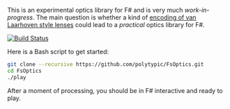 This is an experimental optics library for F# and is very much
*work-in-progress*.  The main question is whether a kind of
[encoding of van Laarhoven style lenses](https://gist.github.com/polytypic/b3bda0be1e1260e68959d5ffd612639d)
could lead to a *practical* optics library for F#.

[![Build Status](https://travis-ci.org/polytypic/FsOptics.svg?branch=master)](https://travis-ci.org/polytypic/FsOptics)

Here is a Bash script to get started:

```sh
git clone --recursive https://github.com/polytypic/FsOptics.git
cd FsOptics
./play
```

After a moment of processing, you should be in F# interactive and ready to play.
